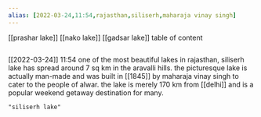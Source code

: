 ```yaml
---
alias: [2022-03-24,11:54,rajasthan,siliserh,maharaja vinay singh]
---
```

[[prashar lake]] [[nako lake]] [[gadsar lake]]
table of content
```toc
```

[[2022-03-24]] 11:54
one of the most beautiful lakes in rajasthan, siliserh lake has spread around 7 sq km in the aravalli hills.
the picturesque lake is actually man-made and was built in [[1845]] by maharaja vinay singh to cater to the people of alwar.
the lake is merely 170 km from [[delhi]] and is a popular weekend getaway destination for many.
```query
"siliserh lake"
```